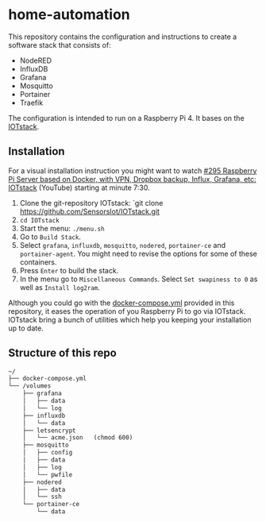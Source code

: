 # home-automation

This repository contains the configuration and instructions to create a software stack that consists of:
- NodeRED
- InfluxDB
- Grafana
- Mosquitto
- Portainer
- Traefik

The configuration is intended to run on a Raspberry Pi 4. It bases on the [IOTstack](https://github.com/SensorsIot/IOTstack).

## Installation
For a visual installation instruction you might want to watch [#295 Raspberry Pi Server based on Docker, with VPN, Dropbox backup, Influx, Grafana, etc: IOTstack](https://www.youtube.com/watch?v=a6mjt8tWUws) (YouTube) starting at minute 7:30.
1) Clone the git-repository IOTstack: `git clone https://github.com/SensorsIot/IOTstack.git
2) `cd IOTstack`
3) Start the menu: `./menu.sh`
4) Go to `Build Stack`.
5) Select `grafana`, `influxdb`, `mosquitto`, `nodered`, `portainer-ce` and `portainer-agent`. You might need to revise the options for some of these containers.
6) Press `Enter` to build the stack.
7) In the menu go to `Miscellaneous Commands`. Select `Set swapiness to 0` as well as `Install log2ram`.

Although you could go with the [docker-compose.yml](https://github.com/johannes-gilbert/home-automation/blob/main/docker-compose.yml) provided in this repository, it eases the operation of you Raspberry Pi to go via IOTstack. IOTstack bring a bunch of utilities which help you keeping your installation up to date.

## Structure of this repo
```txt
~/
├── docker-compose.yml 
└── /volumes
    ├── grafana
    │   ├── data  
    │   └── log
    ├── influxdb
    │   └── data 
    ├── letsencrypt
    │   └── acme.json   (chmod 600)
    ├── mosquitto
    │   ├── config
    │   ├── data
    │   ├── log
    │   └── pwfile
    ├── nodered
    │   ├── data
    │   └── ssh
    └── portainer-ce
        └── data
```
